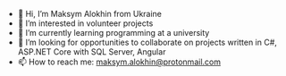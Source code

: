 - 👋 Hi, I’m Maksym Alokhin from Ukraine
- 👀 I’m interested in volunteer projects
- 🌱 I’m currently learning programming at a university
- 💞️ I’m looking for opportunities to collaborate on projects written in C#, ASP.NET Core with SQL Server, Angular
- 📫 How to reach me: maksym.alokhin@protonmail.com

<!---
MaksymAlokhin/MaksymAlokhin is a ✨ special ✨ repository because its `README.md` (this file) appears on your GitHub profile.
You can click the Preview link to take a look at your changes.
--->
